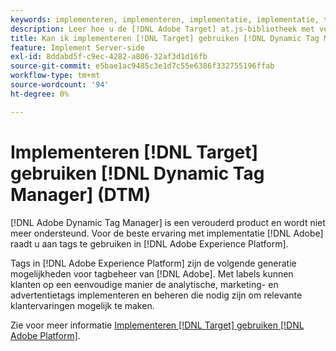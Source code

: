 ```yaml
---
keywords: implementeren, implementeren, implementatie, implementatie, tagbeheer, dtm, at.js, dynamisch tagbeheer, $8
description: Leer hoe u de [!DNL Adobe Target] at.js-bibliotheek met verouderde [!DNL Dynamic Tag Management] (DTM). Tags in [!DNL Adobe Experience Platform] is de voorkeursmethode om te implementeren [!DNL Target].
title: Kan ik implementeren [!DNL Target] gebruiken [!DNL Dynamic Tag Manager] (DTM)
feature: Implement Server-side
exl-id: 8ddabd5f-c9ec-4282-a806-32af3d1d16fb
source-git-commit: e5bae1ac9485c3e1d7c55e6386f332755196ffab
workflow-type: tm+mt
source-wordcount: '94'
ht-degree: 0%

---
```


# Implementeren [!DNL Target] gebruiken [!DNL Dynamic Tag Manager] (DTM)

[!DNL Adobe Dynamic Tag Manager] is een verouderd product en wordt niet meer ondersteund. Voor de beste ervaring met implementatie [!DNL Adobe] raadt u aan tags te gebruiken in [!DNL Adobe Experience Platform].

Tags in [!DNL Adobe Experience Platform] zijn de volgende generatie mogelijkheden voor tagbeheer van [!DNL Adobe]. Met labels kunnen klanten op een eenvoudige manier de analytische, marketing- en advertentietags implementeren en beheren die nodig zijn om relevante klantervaringen mogelijk te maken.

Zie voor meer informatie [Implementeren [!DNL Target] gebruiken [!DNL Adobe Platform]](/help/dev/implement/client-side/atjs/how-to-deployatjs/implement-target-using-adobe-launch.md).
